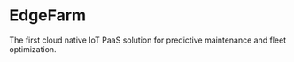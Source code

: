 # EdgeFarm

The first cloud native IoT PaaS solution for predictive maintenance and fleet optimization.

